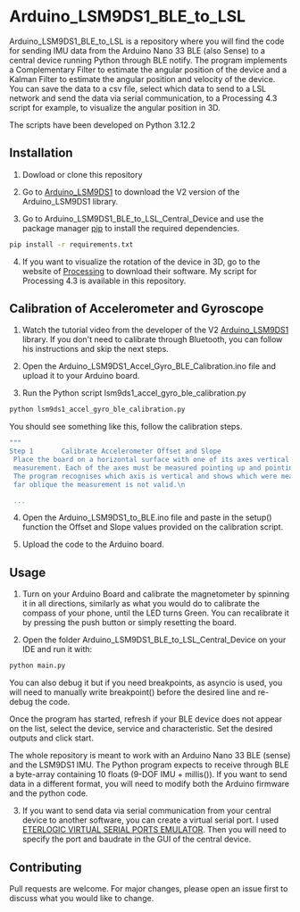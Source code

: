 # Arduino_LSM9DS1_BLE_to_LSL

Arduino_LSM9DS1_BLE_to_LSL is a repository where you will find the code for sending IMU data from the Arduino Nano 33 BLE (also Sense) to a central device running Python through BLE notify. The program implements a Complementary Filter to estimate the angular position of the device and a Kalman Filter to estimate the angular position and velocity of the device. You can save the data to a csv file,  select which data to send to a LSL network and send the data via serial communication, to a Processing 4.3 script for example, to visualize the angular position in 3D.

The scripts have been developed on Python 3.12.2

## Installation
1. Dowload or clone this repository
2. Go to [Arduino_LSM9DS1](https://github.com/FemmeVerbeek/Arduino_LSM9DS1) to download the V2 version of the Arduino_LSM9DS1 library.

3. Go to Arduino_LSM9DS1_BLE_to_LSL_Central_Device and use the package manager [pip](https://pip.pypa.io/en/stable/) to install the required dependencies.

```bash
pip install -r requirements.txt
```
4. If you want to visualize the rotation of the device in 3D, go to the website of [Processing](https://processing.org/download) to download their software. My script for Processing 4.3 is available in this repository.
## Calibration of Accelerometer and Gyroscope
1. Watch the tutorial video from the developer of the V2 [Arduino_LSM9DS1](https://github.com/FemmeVerbeek/Arduino_LSM9DS1) library.
If you don't need to calibrate through Bluetooth, you can follow his instructions and skip the next steps.

2. Open the Arduino_LSM9DS1_Accel_Gyro_BLE_Calibration.ino file and upload it to your Arduino board.

3. Run the Python script lsm9ds1_accel_gyro_ble_calibration.py
```bash
python lsm9ds1_accel_gyro_ble_calibration.py
```
You should see something like this, follow the calibration steps.
```bash
"""
Step 1       Calibrate Accelerometer Offset and Slope
 Place the board on a horizontal surface with one of its axes vertical and hit enter to start a calibration
 measurement. Each of the axes must be measured pointing up and pointing down, so a total of 6 measurements.
 The program recognises which axis is vertical and shows which were measured successfully. If the angle is too
 far oblique the measurement is not valid.\n  

 ...
```
4. Open the Arduino_LSM9DS1_to_BLE.ino file and paste in the setup() function the Offset and Slope values provided on the calibration script.

5. Upload the code to the Arduino board.

## Usage
1. Turn on your Arduino Board and calibrate the magnetometer by spinning it in all directions, similarly as what you would do to calibrate the compass of your phone, until the LED turns Green. You can recalibrate it by pressing the push button or simply resetting the board.

2. Open the folder Arduino_LSM9DS1_BLE_to_LSL_Central_Device on your IDE and run it with:
```bash
python main.py
```
You can also debug it but if you need breakpoints, as asyncio is used, you will need to manually write breakpoint() before the desired line and re-debug the code.

Once the program has started, refresh if your BLE device does not appear on the list, select the device, service and characteristic. Set the desired outputs and click start.

The whole repository is meant to work with an Arduino Nano 33 BLE (sense) and the LSM9DS1 IMU. The Python program expects to receive through BLE a byte-array containing 10 floats (9-DOF IMU + millis()). If you want to send data in a different format, you will need to modify both the Arduino firmware and the python code.

3. If you want to send data via serial communication from your central device to another software, you can create a virtual serial port. I used [ETERLOGIC VIRTUAL SERIAL PORTS EMULATOR](https://eterlogic.com/Products.VSPE.html). Then you will need to specify the port and baudrate in the GUI of the central device.

## Contributing
Pull requests are welcome. For major changes, please open an issue first
to discuss what you would like to change.
